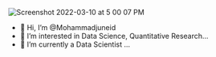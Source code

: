 ![Screenshot 2022-03-10 at 5 00 07 PM](https://user-images.githubusercontent.com/107539121/187739781-78caf573-36bf-4486-8160-2a5cfb846dc9.jpg)


- 👋 Hi, I’m @Mohammadjuneid
- 👀 I’m interested in Data Science, Quantitative Research...
- 🌱 I’m currently a Data Scientist ...


<!---
Mohammadjuneid/Mohammadjuneid is a ✨ special ✨ repository because its `README.md` (this file) appears on your GitHub profile.
You can click the Preview link to take a look at your changes.
--->

